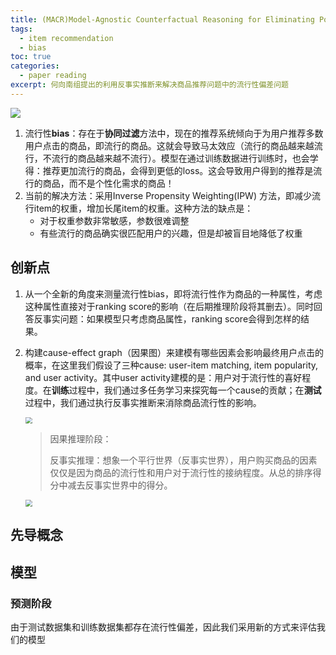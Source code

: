 ```yaml
---
title: (MACR)Model-Agnostic Counterfactual Reasoning for Eliminating Popularity Bias in Recommender System 论文阅读
tags:
  - item recommendation
  - bias
toc: true
categories:
  - paper reading
excerpt: 何向南组提出的利用反事实推断来解决商品推荐问题中的流行性偏差问题
---
```


![](https://gitblog-1302688916.cos.ap-beijing.myqcloud.com/cs224n/202103/19/213431-921586.png)



1.  流行性**bias**：存在于**协同过滤**方法中，现在的推荐系统倾向于为用户推荐多数用户点击的商品，即流行的商品。这就会导致马太效应（流行的商品越来越流行，不流行的商品越来越不流行）。模型在通过训练数据进行训练时，也会学得：推荐更加流行的商品，会得到更低的loss。这会导致用户得到的推荐是流行的商品，而不是个性化需求的商品！
2.  当前的解决方法：采用Inverse Propensity Weighting(IPW) 方法，即减少流行item的权重，增加长尾item的权重。这种方法的缺点是：
    -   对于权重参数非常敏感，参数很难调整
    -   有些流行的商品确实很匹配用户的兴趣，但是却被盲目地降低了权重



## 创新点

1.  从一个全新的角度来测量流行性bias，即将流行性作为商品的一种属性，考虑这种属性直接对于ranking score的影响（在后期推理阶段将其删去）。同时回答反事实问题：如果模型只考虑商品属性，ranking score会得到怎样的结果。

2.  构建cause-effect graph（因果图）来建模有哪些因素会影响最终用户点击的概率，在这里我们假设了三种cause: user-item matching, item popularity, and user activity。其中user activity建模的是：用户对于流行性的喜好程度。在**训练**过程中，我们通过多任务学习来探究每一个cause的贡献；在**测试**过程中，我们通过执行反事实推断来消除商品流行性的影响。

    <img src="https://gitblog-1302688916.cos.ap-beijing.myqcloud.com/cs224n/202103/23/092804-142795.png" style="zoom:67%;" />

    >   因果推理阶段：
    >
    >   反事实推理：想象一个平行世界（反事实世界），用户购买商品的因素仅仅是因为商品的流行性和用户对于流行性的接纳程度。从总的排序得分中减去反事实世界中的得分。

    <img src="https://gitblog-1302688916.cos.ap-beijing.myqcloud.com/cs224n/202103/23/095511-258196.png" style="zoom:67%;" />



## 先导概念







## 模型



### 预测阶段

由于测试数据集和训练数据集都存在流行性偏差，因此我们采用新的方式来评估我们的模型



